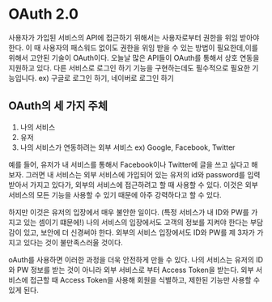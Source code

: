 # OAuth 2.0
사용자가 가입된 서비스의 API에 접근하기 위해서는 사용자로부터 권한을 위임 받아야 한다. 
이 때 사용자의 패스워드 없이도 권한을 위임 받을 수 있는 방법이 필요한데,이를 위해서 고안된 기술이 OAuth이다. 
오늘날 많은 API들이 OAuth를 통해서 상호 연동을 지원하고 있다. 
다른 서비스로 로그인 하기 기능을 구현하는데도 필수적으로 필요한 기능입니다. 
ex) 구글로 로그인 하기, 네이버로 로그인 하기

## OAuth의 세 가지 주체
1. 나의 서비스
2. 유저
3. 나의 서비스가 연동하려는 외부 서비스 ex) Google, Facebook, Twitter

예를 들어, 
유저가 내 서비스를 통해서 Facebook이나 Twitter에 글을 쓰고 싶다고 해보자.
그러면 내 서비스는 외부 서비스에 가입되어 있는 유저의 id와 password를 입력 받아서 가지고 있다가,
외부의 서비스에 접근하려고 할 때 사용할 수 있다.
이것은 외부 서비스의 모든 기능을 사용할 수 있기 때문에 아주 강력하다고 할 수 있다.

하지만 이것은 유저의 입장에서 매우 불안한 일이다. (특정 서비스가 내 ID와 PW를 가지고 있는 셈이기 떄문에!)
나의 서비스의 입장에서도 고객의 정보를 지켜야 한다는 부담감이 있고, 보안에 더 신경써야 한다.
외부의 서비스 입장에서도 ID와 PW를 제 3자가 가지고 있다는 것이 불만족스러울 것이다.

oAuth를 사용하면 이러한 과정을 더욱 안전하게 만들 수 있다.
나의 서비스는 유저의 ID와 PW 정보를 받는 것이 아니라 외부 서비스로 부터 Access Token을 받는다.
외부 서비스에 접근할 때 Access Token을 사용해 회원을 식별하고, 제한된 기능만 사용할 수 있게 된다.
